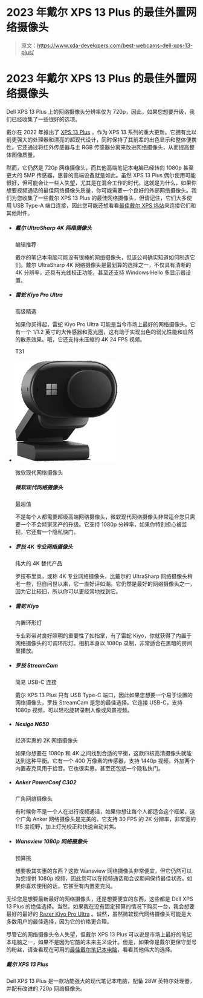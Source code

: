 # 2023 年戴尔 XPS 13 Plus 的最佳外置网络摄像头

> 原文：<https://www.xda-developers.com/best-webcams-dell-xps-13-plus/>

# 2023 年戴尔 XPS 13 Plus 的最佳外置网络摄像头

Dell XPS 13 Plus 上的网络摄像头分辨率仅为 720p，因此，如果您想要升级，我们已经收集了一些很好的选项。

戴尔在 2022 年推出了 [XPS 13 Plus](https://www.xda-developers.com/dell-xps-13-plus-review/) ，作为 XPS 13 系列的重大更新。它拥有比以前更强大的处理器和漂亮的超现代设计，同时保持了其前辈的出色显示和整体便携性。它还通过将红外传感器与主 RGB 传感器分离来改进网络摄像头，从而提高整体图像质量。

然而，它仍然是 720p 网络摄像头，而其他高端笔记本电脑已经转向 1080p 甚至更大的 5MP 传感器，惠普的高端设备就是如此。虽然 XPS 13 Plus 偶尔使用可能很好，但可能会让一些人失望，尤其是在混合工作的时代。这就是为什么，如果你想要视频通话的最佳网络摄像头质量，你可能需要一个良好的外部网络摄像头。我们为您收集了一些戴尔 XPS 13 Plus 的最佳网络摄像头，但请记住，它们大多使用 USB Type-A 端口连接，因此您可能还想看看[最佳戴尔 XPS 坞站](https://www.xda-developers.com/best-docks-dell-xps/)来连接它们和其他附件。

*   ##### 戴尔 UltraSharp 4K 网络摄像头

    编辑推荐

    戴尔的笔记本电脑可能没有很棒的网络摄像头，但该公司确实知道如何制造它们。戴尔 UltraSharp 4K 网络摄像头是最划算的选择之一，不仅具有清晰的 4K 分辨率，还具有光线校正功能，甚至还支持 Windows Hello 多显示器设置。

*   ##### 雷蛇 Kiyo Pro Ultra

    高级精选

    如果你买得起，雷蛇 Kiyo Pro Ultra 可能是当今市场上最好的网络摄像头。它有一个 1/1.2 英寸的大传感器和宽光圈，这有助于实现出色的弱光性能和自然的散景效果。哦，它还支持未压缩的 4K 24 FPS 视频。

    T31
*   <picture>![The Microsoft Modern Webcam is a modern 1080p camera with HDR support and certified for use with Teams.](img/6b7e6e1e5f592df2d609afb3f25bca79.png)</picture>

    微软现代网络摄像头

    ##### 微软现代网络摄像头

    最超值

    不是每个人都需要超级高端网络摄像头，微软现代网络摄像头非常适合您只需要一个不会倾家荡产的升级。它支持 1080p 分辨率，如果你特别担心被监视，它还有一个隐私快门。

*   ##### 罗技 4K 专业网络摄像头

    伟大的 4K 替代产品

    罗技布里奥，或称 4K 专业网络摄像头，比戴尔的 UltraSharp 网络摄像头稍老一些，但自问世以来，它一直好评如潮。它仍然是最好的网络摄像头之一，因为它比较旧，所以你可以更经常地找到它。

*   ##### 雷蛇 Kiyo

    内置环形灯

    专业彩带对良好照明的重要性了如指掌，有了雷蛇 Kiyo，你就获得了内置于网络摄像头的可调环形灯。相机本身以 1080p 录制，非常适合在黑暗的房间里播放。

*   ##### 罗技 StreamCam

    简易 USB-C 连接

    戴尔 XPS 13 Plus 只有 USB Type-C 端口，因此如果您想要一个易于设置的网络摄像头，罗技 StreamCam 是您的最佳选择。它连接 USB-C，支持 1080p 视频，可以轻松旋转录制人像或风景视频。

*   ##### Nexigo N650

    经济实惠的 2K 网络摄像头

    如果你想要在 1080p 和 4K 之间找到合适的平衡，这款四核高清摄像头就能达到这种平衡。它有一个 400 万像素的传感器，支持 1440p 视频，外加两个内置麦克风用于拾音。它也很实惠，甚至还包括一个隐私快门。

*   ##### Anker PowerConf C302

    广角网络摄像头

    有时候你不是一个人在进行视频通话，如果你想让每个人都适合这个框架，这个广角 Anker 网络摄像头是完美的。它支持 30 FPS 的 2K 分辨率，非常宽的 115 度视野，加上灯光校正和快速自动对焦。

*   ##### Wansview 1080p 网络摄像头

    预算挑

    想要极其实惠的东西？这款 Wansview 网络摄像头非常便宜，但它仍然可以为您提供 1080p 视频，因此您可以在视频通话和会议期间保持最佳状态。如果你喜欢使用的话，它甚至有内置麦克风。

无论您是想要最新最好的网络摄像头，还是想要便宜的东西，这些都是 Dell XPS 13 Plus 的绝佳选择。当然，如果我在没有固定预算的情况下购买一台，我会想要最好的最好的 [Razer Kiyo Pro Ultra](https://www.xda-developers.com/razer-kiyo-pro-ultra-4k-hands-on/) 。诚然，虽然微软现代网络摄像头可能是大多数用户的最佳选择，因为它的价格更合理。

尽管它的网络摄像头令人失望，但戴尔 XPS 13 Plus 可以说是市场上最好的笔记本电脑之一，如果不是因为它酷的未来主义设计。但是，如果你是戴尔更保守型号的粉丝，请查看现在可用的[最佳戴尔笔记本电脑](https://www.xda-developers.com/best-dell-laptops/)，看看其他伟大的选择。

##### 戴尔 XPS 13 Plus

Dell XPS 13 Plus 是一款功能强大的现代笔记本电脑，配备 28W 英特尔处理器，并配有改进的 720p 网络摄像头。